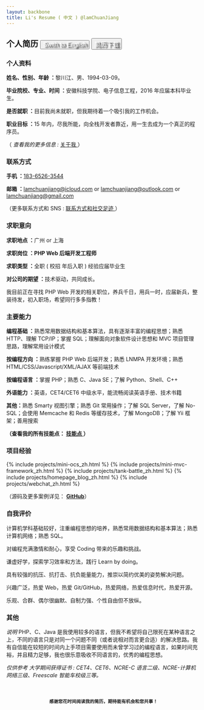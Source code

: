 ```yaml
---
layout: backbone
title: Li's Resume ( 中文 ) @lamChuanJiang
---
```


<h2>个人简历    
<a href="/resume_en.html">
<button type="button" class="btn btn-success btn-lg" style="text-shadow: black 5px 3px 3px;font-size: 16px;color: rgb(255,255,255);">
<i class="fa  fa-hand-o-right"></i> Swith to English</button></a>

<a href="/assets/doc/li_resume_zh.pdf">
<button type="button" class="btn btn-info btn-lg" style="text-shadow: black 5px 3px 3px;font-size: 16px;color: rgb(255,255,255);">
<i class="fa fa-download"></i> 简历下载</button></a></h2>

<div class="content_font">
<h3 class="alert alert-success"><i class="fa fa-bookmark"></i> 个人资料</h3>
<p><i class="fa fa-asterisk"></i> 
<strong>姓名、性别、年龄 ：</strong>黎川江、男、1994-03-09。</p>
<p><i class="fa fa-asterisk"></i> 
<strong>毕业院校、专业、时间 ：</strong>安徽科技学院、电子信息工程，2016 年应届本科毕业生。</p>
<p><i class="fa fa-asterisk"></i> 
<strong>是否就职 ：</strong>目前我尚未就职，但我期待着一个吸引我的工作机会。</p>
<p><i class="fa fa-asterisk"></i> 
<strong>职业目标 ：</strong>15 年内，尽我所能，向全栈开发者靠近，用一生去成为一个真正的程序员。</p>
<p>（<em> 查看我的更多信息 : </em><a href="/about_li_zh.html">关于我 </a>）</p></div>

<div class="content_font">
<h3 class="alert alert-success"><i class="fa fa-phone"></i> 联系方式</h3>
<p><i class="fa fa-asterisk"></i> 
<strong>手机 ：</strong><a href="tel:18365263544">183-6526-3544</a></p>
<p><i class="fa fa-asterisk"></i> 
<strong>邮箱 ：</strong><a href="mailto:lamchuanjiang@icloud.com">lamchuanjiang@icloud.com</a> or 
<a href="mailto:lamchuanjiang@outlook.com">lamchuanjiang@outlook.com</a> or 
<a href="mailto:lamchuanjiang@gmail.com">lamchuanjiang@gmail.com</a></p>
<p>（更多联系方式和 SNS : <a href="/contact_li.html">联系方式和社交足迹 </a>）</p></div>

<div class="content_font">
<h3 class="alert alert-success"><i class="fa fa-send-o"></i> 求职意向</h3>
<p><i class="fa fa-asterisk"></i> 
<strong>求职地点 ：</strong>广州 or 上海</p>
<p><i class="fa fa-asterisk"></i> 
<strong>求职岗位 ：PHP Web 后端开发工程师</strong></p>
<p><i class="fa fa-asterisk"></i> 
<strong>求职类型 ：</strong><span class="label label-default">全职 ( 校招 年后入职 )</span>
<span class="label label-default">经验应届毕业生</span></p>
<p><i class="fa fa-asterisk"></i> 
<strong>对公司的期望 ：</strong>技术驱动，共同成长。</p>
<p>
<i class="fa fa-bullhorn"></i> 我目前正在寻找 PHP Web 开发的相关职位，养兵千日，用兵一时，应届新兵，整装待发，初入职场，希望同行多多指教！ </p></div>

<div class="content_font">
<h3 class="alert alert-success"><i class="fa fa-star"></i> 主要能力</h3>
<p><i class="fa fa-asterisk"></i> 
<strong>编程基础 ：</strong>熟悉常用数据结构和基本算法，具有逐渐丰富的编程思想；熟悉 HTTP、理解 TCP/IP；掌握 SQL；理解面向对象软件设计思想和 MVC 项目管理思路，理解常用设计模式</p>
<p><i class="fa fa-asterisk"></i> 
<strong>按编程方向 ：</strong>熟练掌握 PHP Web 后端开发；熟悉 LNMPA 开发环境；熟悉 HTML/CSS/Javascript/XML/AJAX 等前端技术</p>
<p><i class="fa fa-asterisk"></i> 
<strong>按编程语言 ：</strong>掌握 PHP；熟悉 C、Java SE；了解 Python、Shell、C++</p>
<p><i class="fa fa-asterisk"></i>
<strong>外语能力 ：</strong>英语，CET4/CET6 中级水平，能流畅阅读英语手册、技术书籍</p>
<p>
<p><i class="fa fa-asterisk"></i> 
<strong>其他：</strong>熟悉 Smarty 视图引擎；熟悉 Git 常用操作；了解 SQL Server，了解 No-SQL；会使用 Memcache 和 Redis 等缓存技术，了解 MongoDB；了解 Yii 框架；善用搜索</p>
<strong>（查看我的所有技能点： 
<i class="fa fa-hand-o-right"></i>
<a href="/skills.html">技能点 </a> 
<i class="fa fa-hand-o-left"></i>）</strong></p></div>

<h3 class="alert alert-success"><i class="fa fa-list-ol"></i> 项目经验</h3>

{% include projects/mini-ocs_zh.html %}
{% include projects/mini-mvc-framework_zh.html %}
{% include projects/tank-battle_zh.html %}
{% include projects/homepage_blog_zh.html %}
{% include projects/webchat_zh.html %}

<p class="content_font">（源码及更多案例详见： <i class="fa fa-hand-o-right"></i> 
<a href="https://github.com/lamChuanJiang/LBD/" target="_blank"><b>GitHub</b></a>）</p>

<div class="content_font">
<h3 class="alert alert-success">
<i class="fa fa-heart"></i> 自我评价</h3>
<p>
<i class="fa fa-heart"></i> 计算机学科基础较好，注重编程思想的培养，熟悉常用数据结构和基本算法；熟悉计算机网络；熟悉 SQL。</p>
<p>
<i class="fa fa-heart"></i> 对编程充满激情和耐心，享受 Coding 带来的乐趣和挑战。</p>
<p>
<i class="fa fa-heart"></i> 谦虚好学，探索学习效率和方法，践行 Learn by doing。</p>
<p>
<i class="fa fa-heart"></i> 具有较强的抗压、抗打击、抗负能量能力，推崇以简约优美的姿势解决问题。</p>
<p>
<i class="fa fa-heart"></i> 兴趣广泛，热爱 Web，热爱 Git/GitHub，热爱网络，热爱信息时代，热爱开源。</p>
<p>
<i class="fa fa-heart"></i> 乐观、合群、偶尔很幽默、自制力强、个性自由但不放纵。</p></div>

<div class="content_font">
<h3 class="alert alert-success"><i class="fa fa-eye"></i> 其他</h3>
<p><i class="label label-default">说明</i> PHP、C、Java 是我使用较多的语言，但我不希望将自己限死在某种语言之上，不同的语言只是对同一个问题不同（或者说相对而言更合适）的解决思路。我有自信能在较短的时间内上手项目需要使用而未曾学习过的编程语言，如果时间充裕，并且精力足够，我也很乐意吸收不同语言的，优秀的编程思想。</p>
<p>
<i class="label label-default">仅供参考</i> <em>大学期间获得证书 : CET4、CET6、NCRE-C 语言二级、NCRE-计算机网络三级、Freescale 智能车校级三等。</em></p></div>

<p class="content_font" style="text-align:center;margin-top:50px;text-size:26px;"><b><code><i class="fa fa-heart"></i> 感谢您花时间阅读我的简历，期待能有机会和您共事！<i class="fa fa-heart"></i></code></b></p>
